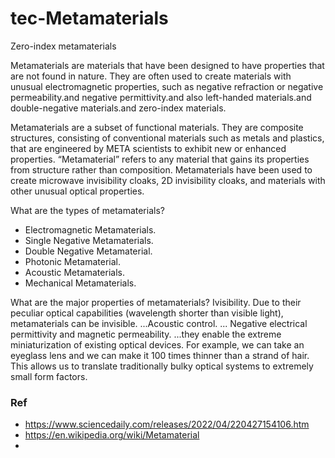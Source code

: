 # tec-Metamaterials

Zero-index metamaterials

Metamaterials are materials that have been designed to have properties that are not found in nature. They are often used to create materials with unusual electromagnetic properties, such as negative refraction or negative permeability.and negative permittivity.and also left-handed materials.and double-negative materials.and zero-index materials.
 
Metamaterials are a subset of functional materials. They are composite structures, consisting of conventional materials such as metals and plastics, that are engineered by META scientists to exhibit new or enhanced properties. “Metamaterial” refers to any material that gains its properties from structure rather than composition. Metamaterials have been used to create microwave invisibility cloaks, 2D invisibility cloaks, and materials with other unusual optical properties.

What are the types of metamaterials?
- Electromagnetic Metamaterials.
- Single Negative Metamaterials.
- Double Negative Metamaterial.
- Photonic Metamaterial.
- Acoustic Metamaterials.
- Mechanical Metamaterials.

What are the major properties of metamaterials? Ivisibility. Due to their peculiar optical capabilities (wavelength shorter than visible light), metamaterials can be invisible. ...Acoustic control. ... Negative electrical permittivity and magnetic permeability. ...they enable the extreme miniaturization of existing optical devices. For example, we can take an eyeglass lens and we can make it 100 times thinner than a strand of hair. This allows us to translate traditionally bulky optical systems to extremely small form factors.

### Ref
- https://www.sciencedaily.com/releases/2022/04/220427154106.htm
- https://en.wikipedia.org/wiki/Metamaterial
- 

